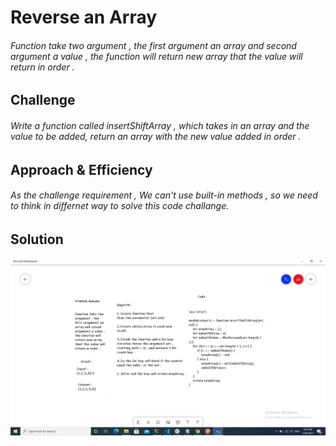 # Reverse an Array
###### Function take two argument , the first argument an array and second argument a value , the function will return new array that the value will return in order .

## Challenge
###### Write a function called insertShiftArray , which takes in an array and the value to be added, return an array with the new value added in order .

## Approach & Efficiency
###### As the challenge requirement , We can't use built-in methods , so we need to think in differnet way to solve this code challange. 

## Solution

![Solution](../../assets/arrayShift.png)
